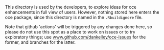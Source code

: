 This directory is used by the developers, to explore ideas for oce enhancements
in full view of users. However, nothing stored here enters the oce package,
since this directory is named in the `.Rbuildignore` file.

Note that github 'actions' will be triggered by any changes done here, so please
do not use this spot as a place to work on issues or to try exploratory things;
use www.github.com/dankelley/oce-issues for the former, and branches for the
latter.

